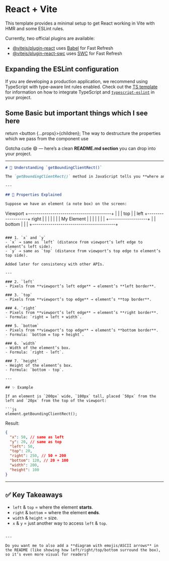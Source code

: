 # React + Vite

This template provides a minimal setup to get React working in Vite with HMR and some ESLint rules.

Currently, two official plugins are available:

- [@vitejs/plugin-react](https://github.com/vitejs/vite-plugin-react/blob/main/packages/plugin-react) uses [Babel](https://babeljs.io/) for Fast Refresh
- [@vitejs/plugin-react-swc](https://github.com/vitejs/vite-plugin-react/blob/main/packages/plugin-react-swc) uses [SWC](https://swc.rs/) for Fast Refresh

## Expanding the ESLint configuration

If you are developing a production application, we recommend using TypeScript with type-aware lint rules enabled. Check out the [TS template](https://github.com/vitejs/vite/tree/main/packages/create-vite/template-react-ts) for information on how to integrate TypeScript and [`typescript-eslint`](https://typescript-eslint.io) in your project.

## Some Basic but important things which I see here

return <button {...props}>{children}</button>; The way to destructure the properties which we pass from the component use

Gotcha cutie 😄 — here’s a clean **README.md section** you can drop into your project.

---

```markdown
# 📐 Understanding `getBoundingClientRect()`

The `getBoundingClientRect()` method in JavaScript tells you **where an element is positioned in the viewport** (browser window) and its **size**. It returns a `DOMRect` object with several useful properties.

---

## 🧩 Properties Explained

Suppose we have an element (a note box) on the screen:
```

Viewport
+-----------------------------------------+
\| |
\| top |
\| left +-------------------+ right |
\| | | |
\| | My Element | |
\| | | |
\| +-------------------+ |
\| bottom |
\| |
+-----------------------------------------+

````

### 1. `x` and `y`
- `x` → same as `left` (distance from viewport’s left edge to element’s left side).
- `y` → same as `top` (distance from viewport’s top edge to element’s top side).

Added later for consistency with other APIs.

---

### 2. `left`
- Pixels from **viewport’s left edge** → element’s **left border**.

### 3. `top`
- Pixels from **viewport’s top edge** → element’s **top border**.

### 4. `right`
- Pixels from **viewport’s left edge** → element’s **right border**.
- Formula: `right = left + width`.

### 5. `bottom`
- Pixels from **viewport’s top edge** → element’s **bottom border**.
- Formula: `bottom = top + height`.

### 6. `width`
- Width of the element’s box.
- Formula: `right - left`.

### 7. `height`
- Height of the element’s box.
- Formula: `bottom - top`.

---

## ✨ Example

If an element is `200px` wide, `100px` tall, placed `50px` from the left and `20px` from the top of the viewport:

```js
element.getBoundingClientRect();
````

Result:

```json
{
  "x": 50, // same as left
  "y": 20, // same as top
  "left": 50,
  "top": 20,
  "right": 250, // 50 + 200
  "bottom": 120, // 20 + 100
  "width": 200,
  "height": 100
}
```

---

## ✅ Key Takeaways

- `left` & `top` = where the element **starts**.
- `right` & `bottom` = where the element **ends**.
- `width` & `height` = size.
- `x` & `y` = just another way to access `left` & `top`.

```

---

Do you want me to also add a **diagram with emojis/ASCII arrows** in the README (like showing how left/right/top/bottom surround the box), so it’s even more visual for readers?
```

